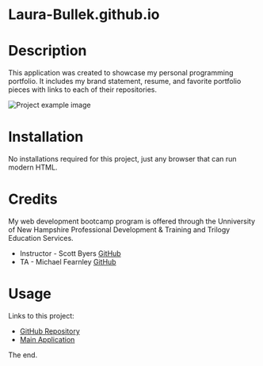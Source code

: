 # Laura-Bullek.github.io


# Description
This application was created to showcase my personal programming portfolio. It includes my brand statement,
resume, and favorite portfolio pieces with links to each of their repositories. 

![Project example image](./assets/images/TruffleShuffleExampleImage.png)

# Installation
No installations required for this project, just any browser that can run modern HTML.

# Credits 
My web development bootcamp program is offered through the Unniversity of New Hampshire Professional Development & Training and Trilogy Education Services.

- Instructor - Scott Byers [GitHub](https://github.com/switch120)
- TA - Michael Fearnley [GitHub](https://michaelfearnley.com/)

# Usage
Links to this project: 
* [GitHub Repository](https://github.com/Laura-Bullek/Laura-Bullek.github.io)
* [Main Application](https://laura-bullek.github.io/)

The end. 
